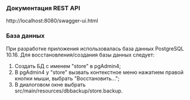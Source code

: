 
### Документация REST API
http://localhost:8080/swagger-ui.html

### База данных

При разработке приложения использовалась база данных PostgreSQL 10.16.
Для восстановления/создания базы данных следует:
1. Создать БД с именем "store" в pgAdmin4;
2. В pgAdmin4 у "store" вызвать контекстное меню нажатием правой кнопки мыши,
    выбрать "Восстановить...";
3. В диалоговом окне выбрать src/main/resources/dbbackup/store.backup.
   

